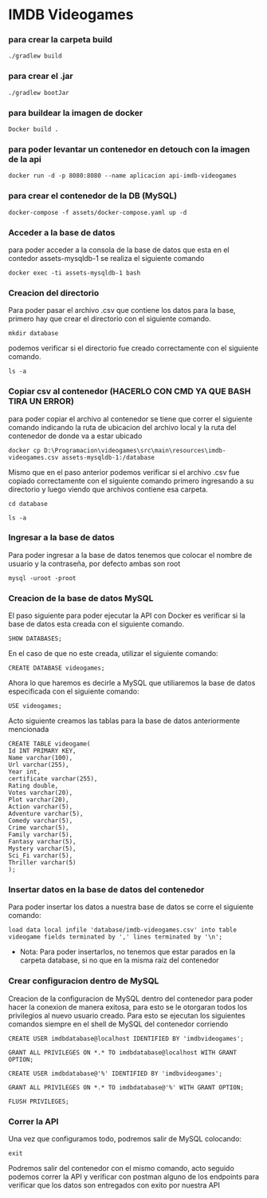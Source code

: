# IMDB Videogames

### para crear la carpeta build

```
./gradlew build
```

### para crear el .jar

```
./gradlew bootJar
```

### para buildear la imagen de docker

```
Docker build .
```

### para poder levantar un contenedor en detouch con la imagen de la api

````
docker run -d -p 8080:8080 --name aplicacion api-imdb-videogames
````

### para crear el contenedor de la DB (MySQL)

```
docker-compose -f assets/docker-compose.yaml up -d
```

### Acceder a la base de datos

para poder acceder a la consola de la base de datos que 
esta en el contedor assets-mysqldb-1 se realiza el siguiente comando

````
docker exec -ti assets-mysqldb-1 bash 
````
### Creacion del directorio

Para poder pasar el archivo .csv que contiene los datos para la base, 
primero hay que crear el directorio con el siguiente comando.

```shell
mkdir database
```

podemos verificar si el directorio fue creado correctamente con el siguiente comando.

````shell
ls -a
````

### Copiar csv al contenedor (HACERLO CON CMD YA QUE BASH TIRA UN ERROR)

para poder copiar el archivo al contenedor se tiene que correr 
el siguiente comando indicando la ruta de ubicacion del archivo local 
y la ruta del contenedor de donde va a estar ubicado

```docker
docker cp D:\Programacion\videogames\src\main\resources\imdb-videogames.csv assets-mysqldb-1:/database
```

Mismo que en el paso anterior podemos verificar si el archivo .csv
fue copiado correctamente con el siguiente comando primero 
ingresando a su directorio y luego viendo que archivos contiene esa carpeta.

````shell
cd database
````

```shell
ls -a
```

### Ingresar a la base de datos

Para poder ingresar a la base de datos tenemos que colocar
el nombre de usuario y la contraseña, por defecto ambas son root

````
mysql -uroot -proot
````

### Creacion de la base de datos MySQL

El paso siguiente para poder ejecutar la API con Docker es verificar 
si la base de datos esta creada con el siguiente comando.

```
SHOW DATABASES;
```

En el caso de que no este creada, utilizar el siguiente comando:

```
CREATE DATABASE videogames;
```

Ahora lo que haremos es decirle a MySQL que utiliaremos la base de 
datos especificada con el siguiente comando:

```
USE videogames;
```

Acto siguiente creamos las tablas para la base de datos 
anteriormente mencionada

```
CREATE TABLE videogame(
Id INT PRIMARY KEY,
Name varchar(100),
Url varchar(255),
Year int,
certificate varchar(255),
Rating double,
Votes varchar(20),
Plot varchar(20), 
Action varchar(5),
Adventure varchar(5), 
Comedy varchar(5), 
Crime varchar(5),
Family varchar(5), 
Fantasy varchar(5),
Mystery varchar(5), 
Sci_Fi varchar(5), 
Thriller varchar(5)
);
```

### Insertar datos en la base de datos del contenedor 

Para poder insertar los datos a nuestra base de datos se corre el siguiente comando:

```
load data local infile 'database/imdb-videogames.csv' into table videogame fields terminated by ',' lines terminated by '\n';
```

* Nota: Para poder insertarlos, no tenemos que estar parados 
en la carpeta database, si no que en la misma raiz del contenedor

### Crear configuracion dentro de MySQL

Creacion de la configuracion de MySQL dentro del contenedor para poder hacer
la conexion de manera exitosa, para esto se le otorgaran todos los privilegios
al nuevo usuario creado. Para esto se ejecutan los siguientes comandos 
siempre en el shell de MySQL del contenedor corriendo

```
CREATE USER imdbdatabase@localhost IDENTIFIED BY 'imdbvideogames';

GRANT ALL PRIVILEGES ON *.* TO imdbdatabase@localhost WITH GRANT OPTION;

CREATE USER imdbdatabase@'%' IDENTIFIED BY 'imdbvideogames';

GRANT ALL PRIVILEGES ON *.* TO imdbdatabase@'%' WITH GRANT OPTION;

FLUSH PRIVILEGES;
```

### Correr la API

Una vez que configuramos todo, podremos salir de MySQL colocando:

```
exit
```

Podremos salir del contenedor con el mismo comando, acto seguido podemos
correr la API y verificar con postman alguno de los endpoints para verificar
que los datos son entregados con exito por nuestra API